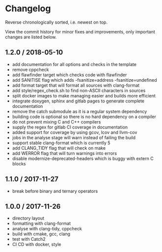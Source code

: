 # Changelog

Reverse chronologically sorted, i.e. newest on top.

View the commit history for minor fixes and improvements, only important changes
are listed below.

## 1.2.0 / 2018-05-10

* add documentation for all options and checks in the template
* remove cppcheck
* add flawfinder target which checks code with flawfinder
* add SANITISE flag which adds -fsanitize=address -fsanitize=undefined
* add format target that will format all sources with clang-format
* add style/regex\_check.sh to find non-ASCII characters in sources
* split docker images to make managing easier and builds more efficient
* integrate doxygen, sphinx and gitlab pages to generate complete documentation
* remove the catch submodule as it is a regular system dependency
* building code is optional so there is no hard dependency on a compiler
* do not prevent mixing C and C++ compilers
* supply the regex for gitlab CI coverage in documentation
* added support for coverage by using gcov, lcov and llvm-cov
* jobs in the analyse stage will warn instead of failing the build
* support stable clang-format which is currently 5
* add CLANG\_TIDY flag that will check on make
* add WERROR flag that will turn warnings into errors
* disable modernize-deprecated-headers which is buggy with extern C blocks

## 1.1.0 / 2017-11-27

* break before binary and ternary operators

## 1.0.0 / 2017-11-26

* directory layout
* formatting with clang-format
* analyse with clang-tidy, cppcheck
* build with cmake, gcc, clang
* test with Catch2
* CI CD with docker, style
